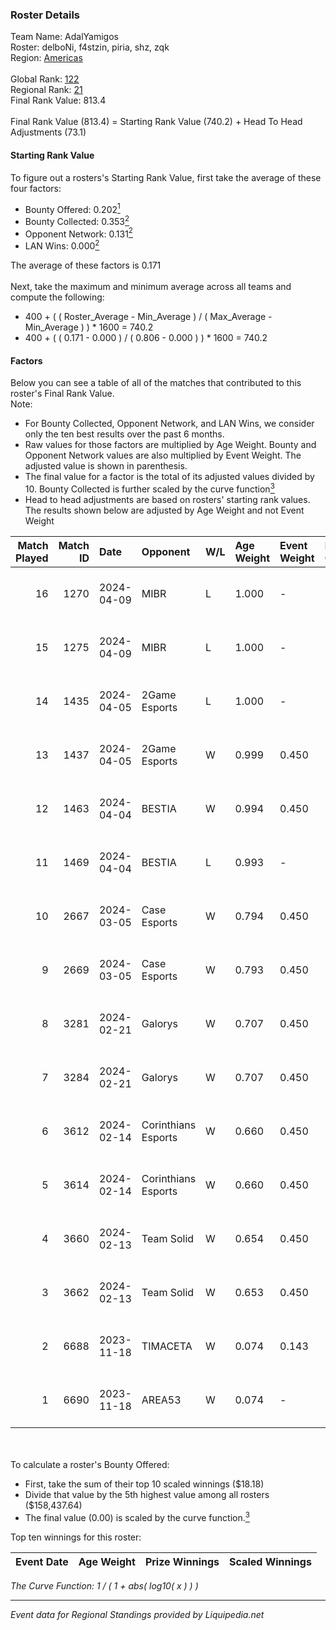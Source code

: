 ### Roster Details<br />
Team Name: AdalYamigos<br />
Roster: delboNi, f4stzin, piria, shz, zqk<br />
Region: [Americas]( ../standings_americas.md)<br />
<br />
Global Rank: [122](../standings_global.md)<br />
Regional Rank: [21]( ../standings_americas.md)<br />
Final Rank Value:  813.4<br />
<br />
Final Rank Value (813.4) = Starting Rank Value (740.2) + Head To Head Adjustments (73.1)<br />

#### Starting Rank Value<br />
To figure out a rosters's Starting Rank Value, first take the average of these four factors:<br />
- Bounty Offered: 0.202[<sup>1</sup>](#table2)
- Bounty Collected: 0.353[<sup>2</sup>](#table1)
- Opponent Network: 0.131[<sup>2</sup>](#table1)
- LAN Wins: 0.000[<sup>2</sup>](#table1)

The average of these factors is 0.171<br />
<br />
Next, take the maximum and minimum average across all teams and compute the following:<br />
- 400 + ( ( Roster_Average - Min_Average ) / ( Max_Average - Min_Average ) ) * 1600 = 740.2
- 400 + ( ( 0.171 - 0.000 ) / ( 0.806 - 0.000 ) ) * 1600 = 740.2


#### Factors<br />
Below you can see a table of all of the matches that contributed to this roster's Final Rank Value.<br />
Note:<br />

- For Bounty Collected, Opponent Network, and LAN Wins, we consider only the ten best results over the past 6 months.
- Raw values for those factors are multiplied by Age Weight. Bounty and Opponent Network values are also multiplied by Event Weight. The adjusted value is shown in parenthesis.
- The final value for a factor is the total of its adjusted values divided by 10. Bounty Collected is further scaled by the curve function[<sup>3</sup>](#curveFunction)
- Head to head adjustments are based on rosters' starting rank values. The results shown below are adjusted by Age Weight and not Event Weight
<span id="table1"></span><br />


| Match Played | Match ID | Date       | Opponent            | W/L | Age Weight | Event Weight | Bounty Collected | Opponent Network | LAN Wins      | H2H Adj. | Roster                                |
| -: | -: | :- | :- | :- | :- | :- | :- | :- | :- | -: | :- |
|           16 |     1270 | 2024-04-09 | MIBR                | L   | 1.000      | -            | -                | -                | -             |    -0.55 | delboNi, f4stzin, piria, shz, zqk     |
|           15 |     1275 | 2024-04-09 | MIBR                | L   | 1.000      | -            | -                | -                | -             |    -0.55 | delboNi, f4stzin, piria, shz, zqk     |
|           14 |     1435 | 2024-04-05 | 2Game Esports       | L   | 1.000      | -            | -                | -                | -             |   -24.13 | delboNi, f4stzin, piria, shz, zqk     |
|           13 |     1437 | 2024-04-05 | 2Game Esports       | W   | 0.999      | 0.450        | -                | 0.188 (0.085)    | false (0.000) |     6.85 | delboNi, f4stzin, piria, shz, zqk     |
|           12 |     1463 | 2024-04-04 | BESTIA              | W   | 0.994      | 0.450        | 0.026 (0.012)    | 0.423 (0.189)    | false (0.000) |    16.19 | delboNi, f4stzin, piria, shz, zqk     |
|           11 |     1469 | 2024-04-04 | BESTIA              | L   | 0.993      | -            | -                | -                | -             |   -15.06 | delboNi, f4stzin, piria, shz, zqk     |
|           10 |     2667 | 2024-03-05 | Case Esports        | W   | 0.794      | 0.450        | 0.027 (0.010)    | 0.401 (0.143)    | false (0.000) |    11.14 | delboNi, f4stzin, piria, shz, zqk     |
|            9 |     2669 | 2024-03-05 | Case Esports        | W   | 0.793      | 0.450        | 0.027 (0.010)    | 0.401 (0.143)    | false (0.000) |    11.95 | delboNi, f4stzin, piria, shz, zqk     |
|            8 |     3281 | 2024-02-21 | Galorys             | W   | 0.707      | 0.450        | 0.048 (0.015)    | 0.598 (0.190)    | false (0.000) |    11.53 | delboNi, f4stzin, piria, shz, zqk     |
|            7 |     3284 | 2024-02-21 | Galorys             | W   | 0.707      | 0.450        | 0.048 (0.015)    | 0.598 (0.190)    | false (0.000) |    12.27 | delboNi, f4stzin, piria, shz, zqk     |
|            6 |     3612 | 2024-02-14 | Corinthians Esports | W   | 0.660      | 0.450        | 0.005 (0.002)    | 0.346 (0.103)    | false (0.000) |     8.06 | delboNi, f4stzin, piria, shz, zqk     |
|            5 |     3614 | 2024-02-14 | Corinthians Esports | W   | 0.660      | 0.450        | 0.005 (0.002)    | 0.346 (0.103)    | false (0.000) |     8.52 | delboNi, f4stzin, piria, shz, zqk     |
|            4 |     3660 | 2024-02-13 | Team Solid          | W   | 0.654      | 0.450        | 0.138 (0.041)    | 0.275 (0.081)    | false (0.000) |    12.44 | delboNi, f4stzin, piria, shz, zqk     |
|            3 |     3662 | 2024-02-13 | Team Solid          | W   | 0.653      | 0.450        | 0.138 (0.041)    | 0.275 (0.081)    | false (0.000) |    13.13 | delboNi, f4stzin, piria, shz, zqk     |
|            2 |     6688 | 2023-11-18 | TIMACETA            | W   | 0.074      | 0.143        | 0.001 (0.000)    | -                | -             |     0.89 | bnc, farias, leleo, nyezin, will1ZERA |
|            1 |     6690 | 2023-11-18 | AREA53              | W   | 0.074      | -            | -                | -                | -             |     0.46 | freitas, JMS, KLR, kxr, sickboyrare   |

<br />
<span id="table2"></span><br />
To calculate a roster's Bounty Offered:<br />

- First, take the sum of their top 10 scaled winnings ($18.18)
- Divide that value by the 5th highest value among all rosters ($158,437.64)
- The final value (0.00) is scaled by the curve function.[<sup>3</sup>](#curveFunction)

Top ten winnings for this roster:<br />

| Event Date | Age Weight | Prize Winnings | Scaled Winnings |
| :- | -: | :- | :- |


<span id="curveFunction"></span>_The Curve Function: 1 / ( 1 + abs( log10( x ) ) )_<br />

---
_Event data for Regional Standings provided by Liquipedia.net_<br />
